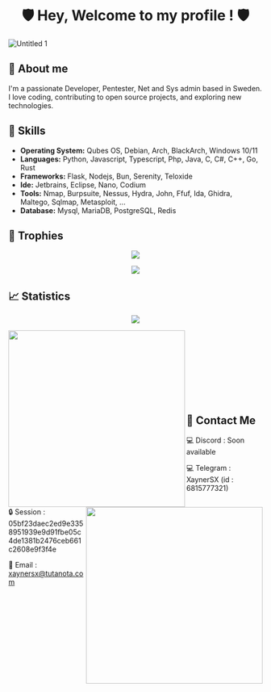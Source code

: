 <h1 align="center">🛡️ Hey, Welcome to my profile ! 🛡️</h1>

![Untitled 1](https://cdn.discordapp.com/attachments/1147705575996657725/1182916755258089542/x.png)

## 🚀 About me
I'm a passionate Developer, Pentester, Net and Sys admin based in Sweden. I love coding, contributing to open source projects, and exploring new technologies.

## 🚀 Skills

- **Operating System:** Qubes OS, Debian, Arch, BlackArch, Windows 10/11
- **Languages:** Python, Javascript, Typescript, Php, Java, C, C#, C++, Go, Rust
- **Frameworks:** Flask, Nodejs, Bun, Serenity, Teloxide
- **Ide:** Jetbrains, Eclipse, Nano, Codium
- **Tools:** Nmap, Burpsuite, Nessus, Hydra, John, Ffuf, Ida, Ghidra, Maltego, Sqlmap, Metasploit, ...
- **Database:** Mysql, MariaDB, PostgreSQL, Redis


## 🚀 Trophies
<p align="center">
    <img src="https://user-images.githubusercontent.com/69421356/224833055-b11660f1-60f8-4211-9bee-4527e9259cd1.png">
</p>
<p align="center">
    <img src="https://github-profile-trophy.vercel.app/?username=XaynerSX&theme=dracula&margin-w=10&margin-h=15&column=10">
</p>

## 📈 Statistics

<p align="center">
    <img src="https://user-images.githubusercontent.com/69421356/224833055-b11660f1-60f8-4211-9bee-4527e9259cd1.png">
</p>
<div float="center">
    <img align="left" width="350" src="https://github-readme-stats.vercel.app/api?username=XaynerSX&show_icons=false&theme=dark">
    <img align="right" width="350" src="https://github-readme-streak-stats.herokuapp.com/?user=XaynerSX&theme=dark&hide_border=false&stroke=0000&background=0D1117&ring=FFFFFF&fire=e6b800&currStreakLabel=FFFFFF">
</div>

<br><br>
<br><br>
<br><br>
<br><br>

## 📩 Contact Me

💻 Discord : Soon available

💻 Telegram : XaynerSX (id : 6815777321)

🔒 Session : 05bf23daec2ed9e3358951939e9d91fbe05c4de1381b2476ceb661c2608e9f3f4e

📧 Email : xaynersx@tutanota.com


